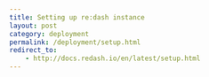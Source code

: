 ```yaml
---
title: Setting up re:dash instance
layout: post
category: deployment
permalink: /deployment/setup.html
redirect_to:
    - http://docs.redash.io/en/latest/setup.html
---
```

